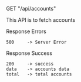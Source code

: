 GET "/api/accounts"

This API is to fetch accounts

Response Errors

    500     -> Server Error

Response Success

    200     -> success
    data    -> accounts data
    total   -> total accounts
